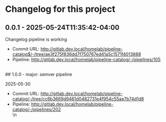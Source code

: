 # Changelog for this project
## 0.0.1 - 2025-05-24T11:35:42-04:00
Changelog pipeline is working
- Commit URL: http://gitlab.dev.local/homelab/pipeline-catalog$/-/tree/ae3f275f836dd7f750767ed41a5c1571f4013888
- Pipeline: http://gitlab.dev.local/homelab/pipeline-catalog/-/pipelines/105
<br>
## 1.0.0 - major: semver pipeline

2025-05-30
- Commit URL: http://gitlab.dev.local/homelab/pipeline-catalog/-/tree/cc6b3669d9461d0482731e4f954c55ae7b74d1d8
- Pipeline: http://gitlab.dev.local/homelab/pipeline-catalog/-/pipelines/202
<br>\n
